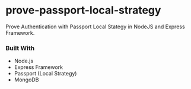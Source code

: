# prove-passport-local-strategy
Prove Authentication with Passport Local Stategy in NodeJS and Express Framework.


### Built With

* Node.js
* Express Framework
* Passport (Local Strategy)
* MongoDB

